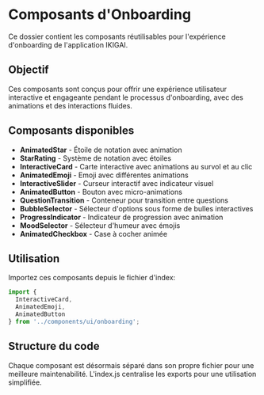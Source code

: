 # Composants d'Onboarding

Ce dossier contient les composants réutilisables pour l'expérience d'onboarding de l'application IKIGAI.

## Objectif

Ces composants sont conçus pour offrir une expérience utilisateur interactive et engageante pendant le processus d'onboarding, avec des animations et des interactions fluides.

## Composants disponibles

- **AnimatedStar** - Étoile de notation avec animation
- **StarRating** - Système de notation avec étoiles
- **InteractiveCard** - Carte interactive avec animations au survol et au clic
- **AnimatedEmoji** - Emoji avec différentes animations
- **InteractiveSlider** - Curseur interactif avec indicateur visuel
- **AnimatedButton** - Bouton avec micro-animations
- **QuestionTransition** - Conteneur pour transition entre questions
- **BubbleSelector** - Sélecteur d'options sous forme de bulles interactives
- **ProgressIndicator** - Indicateur de progression avec animation
- **MoodSelector** - Sélecteur d'humeur avec émojis
- **AnimatedCheckbox** - Case à cocher animée

## Utilisation

Importez ces composants depuis le fichier d'index:

```jsx
import { 
  InteractiveCard, 
  AnimatedEmoji, 
  AnimatedButton 
} from '../components/ui/onboarding';
```

## Structure du code

Chaque composant est désormais séparé dans son propre fichier pour une meilleure maintenabilité. L'index.js centralise les exports pour une utilisation simplifiée.